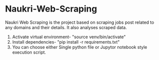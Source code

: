 # Naukri-Web-Scraping

Naukri Web Scraping is the project based on scraping jobs post related to any domains and their details. It also analyses scraped data.

1. Activate virtual environment- "source venv/bin/activate"
2. Install dependencies- "pip install -r requirements.txt"
3. You can choose either Single python file or Jupytor notebook style execution script.
